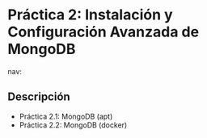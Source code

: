 # Práctica 2: Instalación y Configuración Avanzada de MongoDB

nav:

## Descripción

* Práctica 2.1: MongoDB (apt)
* Práctica 2.2: MongoDB (docker)